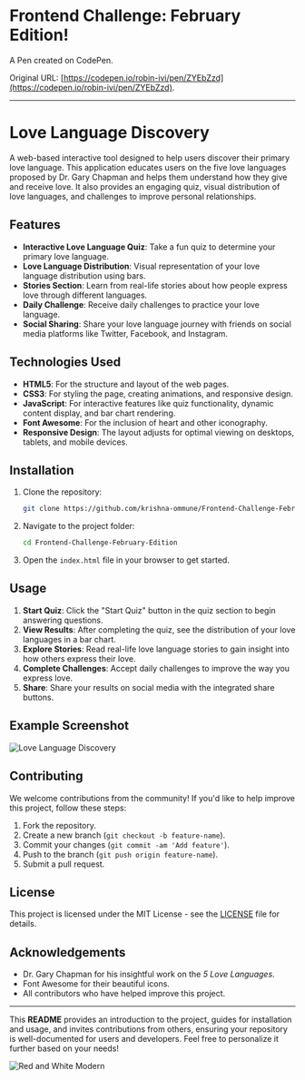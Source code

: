# Frontend Challenge: February Edition!

A Pen created on CodePen.

Original URL: [https://codepen.io/robin-ivi/pen/ZYEbZzd](https://codepen.io/robin-ivi/pen/ZYEbZzd).

---

# Love Language Discovery

A web-based interactive tool designed to help users discover their primary love language. This application educates users on the five love languages proposed by Dr. Gary Chapman and helps them understand how they give and receive love. It also provides an engaging quiz, visual distribution of love languages, and challenges to improve personal relationships.

## Features

- **Interactive Love Language Quiz**: Take a fun quiz to determine your primary love language.
- **Love Language Distribution**: Visual representation of your love language distribution using bars.
- **Stories Section**: Learn from real-life stories about how people express love through different languages.
- **Daily Challenge**: Receive daily challenges to practice your love language.
- **Social Sharing**: Share your love language journey with friends on social media platforms like Twitter, Facebook, and Instagram.

## Technologies Used

- **HTML5**: For the structure and layout of the web pages.
- **CSS3**: For styling the page, creating animations, and responsive design.
- **JavaScript**: For interactive features like quiz functionality, dynamic content display, and bar chart rendering.
- **Font Awesome**: For the inclusion of heart and other iconography.
- **Responsive Design**: The layout adjusts for optimal viewing on desktops, tablets, and mobile devices.

## Installation

1. Clone the repository:
    ```bash
    git clone https://github.com/krishna-ommune/Frontend-Challenge-February-Edition.git
    ```

2. Navigate to the project folder:
    ```bash
    cd Frontend-Challenge-February-Edition
    ```

3. Open the `index.html` file in your browser to get started.

## Usage

1. **Start Quiz**: Click the "Start Quiz" button in the quiz section to begin answering questions.
2. **View Results**: After completing the quiz, see the distribution of your love languages in a bar chart.
3. **Explore Stories**: Read real-life love language stories to gain insight into how others express their love.
4. **Complete Challenges**: Accept daily challenges to improve the way you express love.
5. **Share**: Share your results on social media with the integrated share buttons.

## Example Screenshot

![Love Language Discovery](https://github.com/user-attachments/assets/bd8be347-192f-4d0e-b9f9-0b05ca03b4b4)

## Contributing

We welcome contributions from the community! If you'd like to help improve this project, follow these steps:

1. Fork the repository.
2. Create a new branch (`git checkout -b feature-name`).
3. Commit your changes (`git commit -am 'Add feature'`).
4. Push to the branch (`git push origin feature-name`).
5. Submit a pull request.

## License

This project is licensed under the MIT License - see the [LICENSE](LICENSE) file for details.

## Acknowledgements

- Dr. Gary Chapman for his insightful work on the *5 Love Languages*.
- Font Awesome for their beautiful icons.
- All contributors who have helped improve this project.

---

This **README** provides an introduction to the project, guides for installation and usage, and invites contributions from others, ensuring your repository is well-documented for users and developers. Feel free to personalize it further based on your needs!

![Red and White Modern](https://github.com/user-attachments/assets/4c13cc18-dcfb-4075-901f-76865c30008c)

